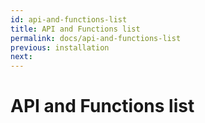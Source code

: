 ```yaml
---
id: api-and-functions-list
title: API and Functions list
permalink: docs/api-and-functions-list
previous: installation
next:
---
```


# API and Functions list

